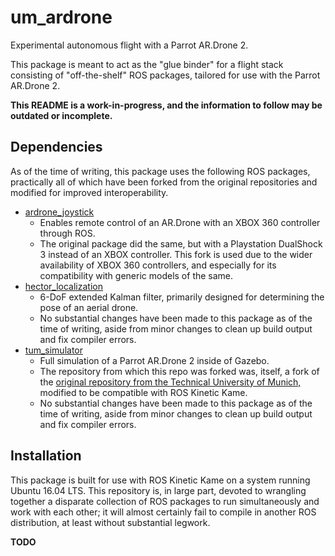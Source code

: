 um_ardrone
================================================================================
Experimental autonomous flight with a Parrot AR.Drone 2.

This package is meant to act as the "glue binder" for a flight stack consisting of
"off-the-shelf" ROS packages, tailored for use with the Parrot AR.Drone 2.

**This README is a work-in-progress, and the information to follow may be
outdated or incomplete.**

Dependencies
--------------------------------------------------------------------------------
As of the time of writing, this package uses the following ROS packages,
practically all of which have been forked from the original repositories and
modified for improved interoperability.

- [ardrone_joystick](https://github.com/acpopescu/ardrone_joystick)
  - Enables remote control of an AR.Drone with an XBOX 360 controller through
    ROS.
  - The original package did the same, but with a Playstation DualShock
    3 instead of an XBOX controller. This fork is used due to the wider
    availability of XBOX 360 controllers, and especially for its compatibility
    with generic models of the same.
- [hector_localization](https://github.com/Yilin-Yang/hector_localization)
  - 6-DoF extended Kalman filter, primarily designed for determining the pose of
    an aerial drone.
  - No substantial changes have been made to this package as of the time of
    writing, aside from minor changes to clean up build output and fix
    compiler errors.
- [tum_simulator](https://github.com/Yilin-Yang/tum_simulator)
  - Full simulation of a Parrot AR.Drone 2 inside of Gazebo.
  - The repository from which this repo was forked was, itself, a fork of the
    [original repository from the Technical University of Munich,](http://wiki.ros.org/tum_simulator)
    modified to be compatible with ROS Kinetic Kame.
  - No substantial changes have been made to this package as of the time of
    writing, aside from minor changes to clean up build output and fix
    compiler errors.

Installation
--------------------------------------------------------------------------------
This package is built for use with ROS Kinetic Kame on a system running Ubuntu
16.04 LTS. This repository is, in large part, devoted to wrangling together
a disparate collection of ROS packages to run simultaneously and work with each
other; it will almost certainly fail to compile in another ROS distribution, at
least without substantial legwork.

**TODO**
